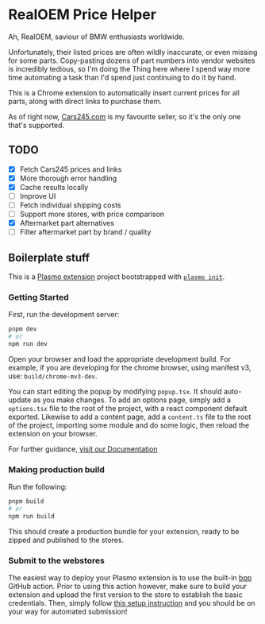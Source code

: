 # RealOEM Price Helper

Ah, RealOEM, saviour of BMW enthusiasts worldwide.

Unfortunately, their listed prices are often wildly inaccurate, or even missing for some parts. Copy-pasting dozens of part numbers into vendor websites is incredibly tedious, so I'm doing the Thing here where I spend way more time automating a task than I'd spend just continuing to do it by hand.

This is a Chrome extension to automatically insert current prices for all parts, along with direct links to purchase them.

As of right now, [Cars245.com](https://cars245.com) is my favourite seller, so it's the only one that's supported.

## TODO

- [x] Fetch Cars245 prices and links
- [x] More thorough error handling
- [x] Cache results locally
- [ ] Improve UI
- [ ] Fetch individual shipping costs
- [ ] Support more stores, with price comparison
- [x] Aftermarket part alternatives
- [ ] Filter aftermarket part by brand / quality

## Boilerplate stuff

This is a [Plasmo extension](https://docs.plasmo.com/) project bootstrapped with [`plasmo init`](https://www.npmjs.com/package/plasmo).

### Getting Started

First, run the development server:

```bash
pnpm dev
# or
npm run dev
```

Open your browser and load the appropriate development build. For example, if you are developing for the chrome browser, using manifest v3, use: `build/chrome-mv3-dev`.

You can start editing the popup by modifying `popup.tsx`. It should auto-update as you make changes. To add an options page, simply add a `options.tsx` file to the root of the project, with a react component default exported. Likewise to add a content page, add a `content.ts` file to the root of the project, importing some module and do some logic, then reload the extension on your browser.

For further guidance, [visit our Documentation](https://docs.plasmo.com/)

### Making production build

Run the following:

```bash
pnpm build
# or
npm run build
```

This should create a production bundle for your extension, ready to be zipped and published to the stores.

### Submit to the webstores

The easiest way to deploy your Plasmo extension is to use the built-in [bpp](https://bpp.browser.market) GitHub action. Prior to using this action however, make sure to build your extension and upload the first version to the store to establish the basic credentials. Then, simply follow [this setup instruction](https://docs.plasmo.com/framework/workflows/submit) and you should be on your way for automated submission!
